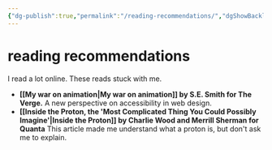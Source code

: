 ```yaml
---
{"dg-publish":true,"permalink":"/reading-recommendations/","dgShowBacklinks":true}
---
```


# reading recommendations
<p class="introduction">I read a lot online. These reads stuck with me.</p>

- **[[My war on animation\|My war on animation]] by S.E. Smith for The Verge.** 
  A new perspective on accessibility in web design.
- **[[Inside the Proton, the 'Most Complicated Thing You Could Possibly Imagine'\|Inside the Proton]] by Charlie Wood and Merrill Sherman for Quanta**
  This article made me understand what a proton is, but don't ask me to explain.